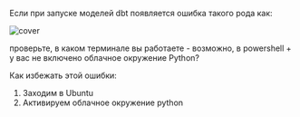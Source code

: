 
Если при запуске моделей dbt появляется ошибка такого рода как:

![cover](https://github.com/Malakhova-Natalya/Snippets/blob/main/dbt_error_Enum8/dbt%20-%20error%20Enum8.png)

проверьте, в каком терминале вы работаете - возможно, в powershell + у вас не включено облачное окружение Python?

Как избежать этой ошибки:

1. Заходим в Ubuntu
2. Активируем облачное окружение python

